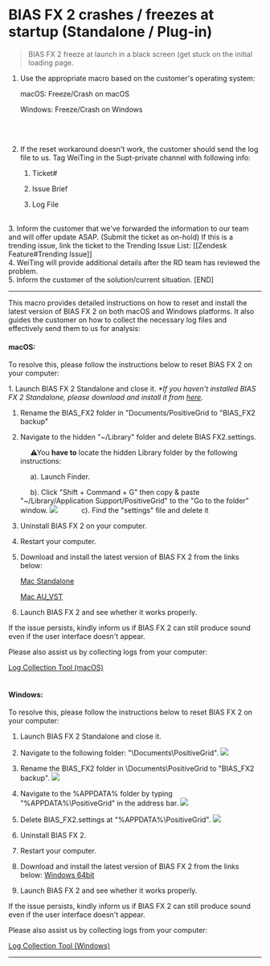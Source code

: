 # BIAS FX 2 crashes / freezes at startup (Standalone / Plug-in)
> BIAS FX 2 freeze at launch in a black screen (get stuck on the initial loading page.

1. Use the appropriate macro based on the customer's operating system:

     macOS: Freeze/Crash on macOS
     
     Windows: Freeze/Crash on Windows
<br>
<br>

2. If the reset workaround doesn't work, the customer should send the log file to us. Tag WeiTing in the Supt-private channel with following info:

      1. Ticket#

      2. Issue Brief

      3. Log File


<br>
3. Inform the customer that we've forwarded the information to our team and will offer update ASAP. (Submit the ticket as on-hold) 
   If this is a trending issue, link the ticket to the Trending Issue List: [[Zendesk Feature#Trending Issue]]
<br>
4. WeiTing will provide additional details after the RD team has reviewed the problem.
<br>
5. Inform the customer of the solution/current situation. [END]

---

This macro provides detailed instructions on how to reset and install the latest version of BIAS FX 2 on both macOS and Windows platforms. It also guides the customer on how to collect the necessary log files and effectively send them to us for analysis:
<br>
#### macOS:

To resolve this, please follow the instructions below to reset BIAS FX 2 on your computer:

1. Launch BIAS FX 2 Standalone and close it.
_*If you haven't installed BIAS FX 2 Standalone, please download and install it from [here](https://dlcf.positivegrid.com/BIAS_FX_2_Mac_Standalone_v2_6_1_6290.dmg)._


1. Rename the BIAS_FX2 folder in "Documents/PositiveGrid to "BIAS_FX2 backup"  

2. Navigate to the hidden "~/Library" folder and delete BIAS FX2.settings.
  
	     ⚠You **have to** locate the hidden Library folder by the following instructions:  

	     a). Launch Finder.  
  
	     b). Click "Shift + Command + G" then copy & paste "~/Library/Application Support/PositiveGrid" to the ​"Go to the folder" window.
![](https://positivegrid.zendesk.com/attachments/token/K2kkpxHe3dKuFPfRTE6bUKCs2/?name=Screen+Shot+2021-04-21+at+5.04.43+PM.png)
	     
	     c). Find the "settings" file and delete it    

3. Uninstall BIAS FX 2 on your computer.

4. Restart your computer.

5. Download and install the latest version of BIAS FX 2 from the links below:

	[Mac Standalone](https://dlcf.positivegrid.com/BIAS_FX_2_Mac_Standalone_v2_6_1_6290.dmg)
	
	[Mac AU_VST](https://dlcf.positivegrid.com/BIAS_FX_2_Mac_VST_AU_Plugin_v2_6_1_6290.dmg)


6. Launch BIAS FX 2 and see whether it works properly.

If the issue persists, kindly inform us if BIAS FX 2 can still produce sound even if the user interface doesn't appear. 

Please also assist us by collecting logs from your computer:

[Log Collection Tool (macOS)](https://help.positivegrid.com/hc/en-us/articles/20051480816013-Log-Collection-Tool-macOS-)
<br>
<br>
#### Windows:

To resolve this, please follow the instructions below to reset BIAS FX 2 on your computer:
  
1. Launch BIAS FX 2 Standalone and close it.  

2. Navigate to the following folder: "\Documents\PositiveGrid".
![](https://dl3.pushbulletusercontent.com/wsz6PAEczDxl1QQpBC7k0zzfHFvg5sXW/Screenshot%202023-05-30%20152607.png)


3. Rename the BIAS_FX2 folder in \Documents\PositiveGrid to "BIAS_FX2 backup".
![](https://positivegrid.zendesk.com/attachments/token/neBlHgbsrEeJOtGEKZCYtNxn7/?name=image.png)


4. Navigate to the %APPDATA% folder by typing "%APPDATA%\PositiveGrid\" in the address bar.
![](https://dl3.pushbulletusercontent.com/9zC0boU0hWrq3mSkhEQaVPanCIdU6fG9/Screenshot%202023-05-30%20152320.png)


5. Delete BIAS_FX2.settings at "%APPDATA%\PositiveGrid\".
![](https://positivegrid.zendesk.com/attachments/token/YZVy1aL4oRj1LSMeIY18i17ku/?name=image.png)

6. Uninstall BIAS FX 2.

7. Restart your computer.

8. Download and install the latest version of BIAS FX 2 from the links below:
[Windows 64bit](https://dlcf.positivegrid.com/BIAS_FX_2_Windows64bit_v2_6_1_6290.exe)

9. Launch BIAS FX 2 and see whether it works properly.

If the issue persists, kindly inform us if BIAS FX 2 can still produce sound even if the user interface doesn't appear.   

Please also assist us by collecting logs from your computer:

[Log Collection Tool (Windows)](https://help.positivegrid.com/hc/en-us/articles/20050988385549-Log-Collection-Tool-Windows-)


---

